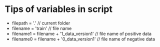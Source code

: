 # Tips of variables in script
- filepath = '.' // current folder
- filename = 'train' // file name
- filename1 = filename + '1_data_version1' // file name of positive data
- filename0 = filename + '0_data_version1' // file name of negative data